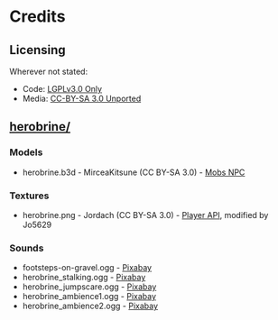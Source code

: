 # Credits

## Licensing

Wherever not stated:

- Code: [LGPLv3.0 Only](https://www.gnu.org/licenses/lgpl-3.0.en.html#license-text)
- Media: [CC-BY-SA 3.0 Unported](https://creativecommons.org/licenses/by-sa/3.0/)

## [herobrine/](herobrine/)

### Models

- herobrine.b3d - MirceaKitsune (CC BY-SA 3.0) - [Mobs NPC](https://codeberg.org/tenplus1/mobs_npc/)

### Textures

- herobrine.png - Jordach (CC BY-SA 3.0) - [Player API](https://github.com/minetest/minetest_game/tree/master/mods/player_api), modified by Jo5629

### Sounds

- footsteps-on-gravel.ogg - [Pixabay](https://pixabay.com/sound-effects/footsteps-on-gravel-61337/)
- herobrine_stalking.ogg - [Pixabay](https://pixabay.com/sound-effects/jumper-teleport-sound-effects-60714/)
- herobrine_jumpscare.ogg - [Pixabay](https://pixabay.com/sound-effects/fuzzy-jumpscare-80560/)
- herobrine_ambience1.ogg - [Pixabay](https://pixabay.com/sound-effects/suspense-creepy-ominous-ambience-14569/)
- herobrine_ambience2.ogg - [Pixabay](https://pixabay.com/sound-effects/creepy-vocal-ambience-6074/)